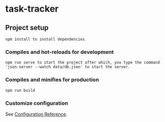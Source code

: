 # task-tracker

## Project setup
```
npm install to install dependencies 
```

### Compiles and hot-reloads for development
```
npm run serve to start the project after which, you type the command 'json-server --watch data/db.json' to start the server. 
```

### Compiles and minifies for production
```
npm run build
```

### Customize configuration
See [Configuration Reference](https://cli.vuejs.org/config/).

